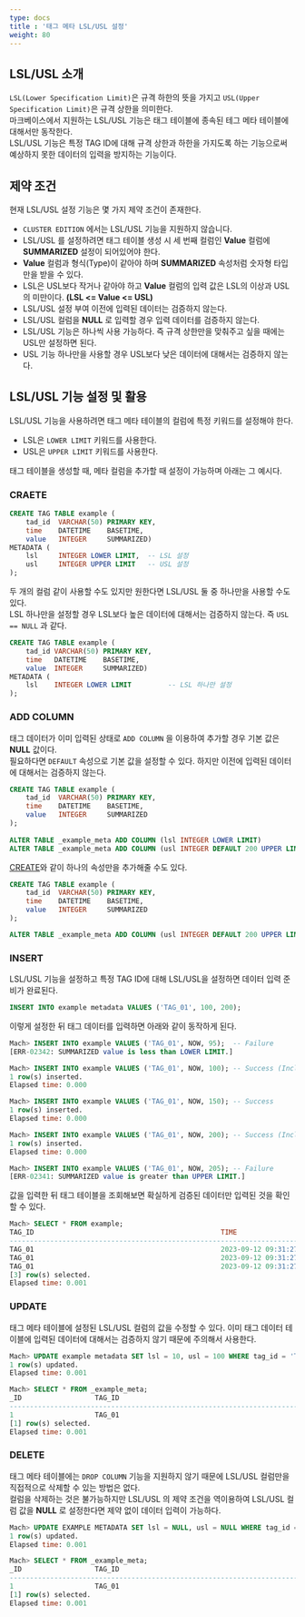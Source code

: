 ```yaml
---
type: docs
title : '태그 메타 LSL/USL 설정'
weight: 80
---
```


## LSL/USL 소개

`LSL(Lower Specification Limit)`은 규격 하한의 뜻을 가지고 `USL(Upper Specification Limit)`은 규격 상한을 의미한다.  
마크베이스에서 지원하는 LSL/USL 기능은 태그 테이블에 종속된 테그 메타 테이블에 대해서만 동작한다.  
LSL/USL 기능은 특정 TAG ID에 대해 규격 상한과 하한을 가지도록 하는 기능으로써 예상하지 못한 데이터의 입력을 방지하는 기능이다.

## 제약 조건

현재 LSL/USL 설정 기능은 몇 가지 제약 조건이 존재한다. 

* `CLUSTER EDITION` 에서는 LSL/USL 기능을 지원하지 않습니다.
* LSL/USL 를 설정하려면 태그 테이블 생성 시 세 번째 컬럼인 __Value__ 컬럼에 __SUMMARIZED__ 설정이 되어있어야 한다.
* __Value__ 컬럼과 형식(Type)이 같아야 하며 __SUMMARIZED__ 속성처럼 숫자형 타입만을 받을 수 있다.
* LSL은 USL보다 작거나 같아야 하고 __Value__ 컬럼의 입력 값은 LSL의 이상과 USL의 미만이다. __(LSL <= Value <= USL)__
* LSL/USL 설정 부여 이전에 입력된 데이터는 검증하지 않는다.
* LSL/USL 컬럼을 __NULL__ 로 입력할 경우 입력 데이터를 검증하지 않는다.
* LSL/USL 기능은 하나씩 사용 가능하다. 즉 규격 상한만을 맞춰주고 싶을 때에는 USL만 설정하면 된다.
* USL 기능 하나만을 사용할 경우 USL보다 낮은 데이터에 대해서는 검증하지 않는다.

## LSL/USL 기능 설정 및 활용

LSL/USL 기능을 사용하려면 태그 메타 테이블의 컬럼에 특정 키워드를 설정해야 한다.  

* LSL은 `LOWER LIMIT` 키워드를 사용한다.
* USL은 `UPPER LIMIT` 키워드를 사용한다.

태그 테이블을 생성할 때, 메타 컬럼을 추가할 때 설정이 가능하며 아래는 그 예시다.

### CRAETE

```sql
CREATE TAG TABLE example (
    tad_id  VARCHAR(50) PRIMARY KEY,
    time    DATETIME    BASETIME,
    value   INTEGER     SUMMARIZED)
METADATA (
    lsl     INTEGER LOWER LIMIT,  -- LSL 설정
    usl     INTEGER UPPER LIMIT   -- USL 설정
);
```

두 개의 컬럼 같이 사용할 수도 있지만 원한다면 LSL/USL 둘 중 하나만을 사용할 수도 있다.  
LSL 하나만을 설정할 경우 LSL보다 높은 데이터에 대해서는 검증하지 않는다. 즉 `USL == NULL` 과 같다.

```sql
CREATE TAG TABLE example (
    tad_id VARCHAR(50) PRIMARY KEY,
    time   DATETIME    BASETIME,
    value  INTEGER     SUMMARIZED)
METADATA (
    lsl    INTEGER LOWER LIMIT         -- LSL 하나만 설정
);
```

### ADD COLUMN

태그 데이터가 이미 입력된 상태로 `ADD COLUMN` 을 이용하여 추가할 경우 기본 값은 __NULL__ 값이다.  
필요하다면 `DEFAULT` 속성으로 기본 값을 설정할 수 있다. 하지만 이전에 입력된 데이터에 대해서는 검증하지 않는다.

```sql
CREATE TAG TABLE example (
    tad_id  VARCHAR(50) PRIMARY KEY,
    time    DATETIME    BASETIME,
    value   INTEGER     SUMMARIZED
);
 
ALTER TABLE _example_meta ADD COLUMN (lsl INTEGER LOWER LIMIT)              -- LSL 설정
ALTER TABLE _example_meta ADD COLUMN (usl INTEGER DEFAULT 200 UPPER LIMIT)  -- USL 설정 및 기본값 부여
```

[CREATE](#craete)와 같이 하나의 속성만을 추가해줄 수도 있다.

```sql
CREATE TAG TABLE example (
    tad_id  VARCHAR(50) PRIMARY KEY,
    time    DATETIME    BASETIME,
    value   INTEGER     SUMMARIZED
);

ALTER TABLE _example_meta ADD COLUMN (usl INTEGER DEFAULT 200 UPPER LIMIT)  -- USL 하나만 설정
```

### INSERT

LSL/USL 기능을 설정하고 특정 TAG ID에 대해 LSL/USL을 설정하면 데이터 입력 준비가 완료된다.

```sql
INSERT INTO example metadata VALUES ('TAG_01', 100, 200);
```

이렇게 설정한 뒤 태그 데이터를 입력하면 아래와 같이 동작하게 된다.

```sql
Mach> INSERT INTO example VALUES ('TAG_01', NOW, 95);  -- Failure
[ERR-02342: SUMMARIZED value is less than LOWER LIMIT.]

Mach> INSERT INTO example VALUES ('TAG_01', NOW, 100); -- Success (Inclusive)
1 row(s) inserted.
Elapsed time: 0.000

Mach> INSERT INTO example VALUES ('TAG_01', NOW, 150); -- Success
1 row(s) inserted.
Elapsed time: 0.000

Mach> INSERT INTO example VALUES ('TAG_01', NOW, 200); -- Success (Inclusive)
1 row(s) inserted.
Elapsed time: 0.000

Mach> INSERT INTO example VALUES ('TAG_01', NOW, 205); -- Failure
[ERR-02341: SUMMARIZED value is greater than UPPER LIMIT.]
```

값을 입력한 뒤 태그 테이블을 조회해보면 확실하게 검증된 데이터만 입력된 것을 확인할 수 있다.

```sql
Mach> SELECT * FROM example;
TAG_ID                                              TIME                            VALUE       LSL         USL         
------------------------------------------------------------------------------------------------------------------------------
TAG_01                                              2023-09-12 09:31:27 923:289:631 100         100         200         
TAG_01                                              2023-09-12 09:31:27 929:013:232 150         100         200         
TAG_01                                              2023-09-12 09:31:27 939:209:248 200         100         200         
[3] row(s) selected.
Elapsed time: 0.001
```

### UPDATE

태그 메타 테이블에 설정된 LSL/USL 컬럼의 값을 수정할 수 있다.
이미 태그 데이터 테이블에 입력된 데이터에 대해서는 검증하지 않기 때문에 주의해서 사용한다.

```sql
Mach> UPDATE example metadata SET lsl = 10, usl = 100 WHERE tag_id = 'TAG_01';
1 row(s) updated.
Elapsed time: 0.001

Mach> SELECT * FROM _example_meta;
_ID                  TAG_ID                                              LSL         USL         
------------------------------------------------------------------------------------------------------
1                    TAG_01                                              10          100         
[1] row(s) selected.
Elapsed time: 0.001
```

### DELETE

태그 메타 테이블에는 `DROP COLUMN` 기능을 지원하지 않기 때문에 LSL/USL 컬럼만을 직접적으로 삭제할 수 있는 방법은 없다.  
컬럼을 삭제하는 것은 불가능하지만 LSL/USL 의 제약 조건을 역이용하여 LSL/USL 컬럼 값을 __NULL__ 로 설정한다면 제약 없이 데이터 입력이 가능하다.

```sql
Mach> UPDATE EXAMPLE METADATA SET lsl = NULL, usl = NULL WHERE tag_id = 'TAG_01';
1 row(s) updated.
Elapsed time: 0.001

Mach> SELECT * FROM _example_meta;
_ID                  TAG_ID                                              LSL         USL         
------------------------------------------------------------------------------------------------------
1                    TAG_01                                              NULL        NULL        
[1] row(s) selected.
Elapsed time: 0.001
```

